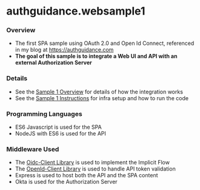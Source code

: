 # authguidance.websample1

### Overview

* The first SPA sample using OAuth 2.0 and Open Id Connect, referenced in my blog at https://authguidance.com
* **The goal of this sample is to integrate a Web UI and API with an external Authorization Server**

### Details

* See the [Sample 1 Overview](http://authguidance.com/2017/09/24/basicspa-overview/) for details of how the integration works
* See the [Sample 1 Instructions](http://authguidance.com/2017/09/25/basicspa-execution/) for infra setup and how to run the code

### Programming Languages

* ES6 Javascript is used for the SPA
* NodeJS with ES6 is used for the API

### Middleware Used

* The [Oidc-Client Library](https://github.com/IdentityModel/oidc-client-js) is used to implement the Implicit Flow
* The [OpenId-Client Library](https://github.com/panva/node-openid-client) is used to handle API token validation
* Express is used to host both the API and the SPA content
* Okta is used for the Authorization Server
